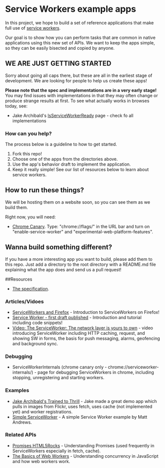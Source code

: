 # Service Workers example apps
In this project, we hope to build a set of reference applications that make full use of [service workers](https://slightlyoff.github.io/ServiceWorker/spec/service_worker/index.html). 

Our goal is to show how you can perform tasks that are common in native applications using this new set of APIs. We want to keep the apps simple, so they can be easily bisected and copied by anyone.

## WE ARE JUST GETTING STARTED
Sorry about going all caps there, but these are all in the earliest stage of development. We are looking for people to help us create these apps! 

**Please note that the spec and implementations are in a very early stage!** You may find issues with implementations in that they may often change or produce strange results at first. To see what actually works in browses today, see: 

* Jake Archibald's [IsServiceWorkerReady](https://jakearchibald.github.io/isserviceworkerready/) page - check fo all implementations

### How can you help? 
The process below is a guideline to how to get started.

1. Fork this repo! 
1. Choose one of the apps from the directories above.
1. Use the app's behavior draft to implement the application. 
1. Keep it really simple! See our list of resources below to learn about service workers.  

## How to run these things?
We will be hosting them on a website soon, so you can see them as we build them. 

Right now, you will need:

* [Chrome Canary](http://www.google.com/intl/en/chrome/browser/canary.html). Type: "chrome://flags/" in the URL bar and turn on "enable-service-worker" and "experimental-web-platform-features".

## Wanna build something different?
If you have a more interesting app you want to build, please add them to this repo. Just add a directory to the root directory with a README.md file explaining what the app does and send us a pull request! 

##Resources

* [The specification](https://slightlyoff.github.io/ServiceWorker/spec/service_worker/index.html).

### Articles/Vidoes 

* [ServiceWorkers and Firefox](https://hacks.mozilla.org/2014/06/serviceworkers-and-firefox/) - Introduction to ServiceWorkers on Firefox!
* [Service Worker - first draft published](http://jakearchibald.com/2014/service-worker-first-draft/) - Introduction and tutorial including code snippets!
* [Video: The ServiceWorker: The network layer is yours to own](https://www.youtube.com/watch?v=4uQMl7mFB6g) - video introducing ServiceWorker including HTTP caching, request, and showing SW in forms, the basis for push messaging, alarms, geofencing and background sync.

### Debugging

* ServiceWorkerInternals (chrome canary only - chrome://serviceworker-internals/) - page for debugging ServiceWorkers in chrome, including stopping, unregistering and starting workers.

### Examples

* [Jake Archibald's Trained to Thrill](https://jakearchibald.github.io/trained-to-thrill/) - Jake made a great demo app which pulls in images from Flickr, uses fetch, uses cache (not implemented yet) and worker registrations.
* [Simple ServiceWorker](https://github.com/matthew-andrews/serviceworker-simple) - A simple Service Worker example by Matt Andrews.

### Related APIs

* [Promises HTML5Rocks](http://www.html5rocks.com/en/tutorials/es6/promises/) - Understanding Promises (used frequently in ServiceWorkers especially in fetch, cache). 
* [The Basics of Web Workers](http://www.html5rocks.com/en/tutorials/workers/basics/) - Understanding concurrency in JavaScript and how web workers work.


